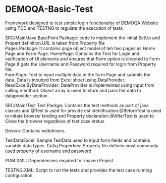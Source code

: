 # DEMOQA-Basic-Test
Framework designed to test simple login functionality of DEMOQA Website using TDD and TESTNG to regulate the execution of tests.

SRC/Main/Java
BasePoint Package:
          code to implement the initial SetUp and Propert definition.URL is taken from Property file   
Pages Package:
          It contains page object model of teh two pages as Home Page and Form Page.
HomePage: 
          Contains the Test for Login and verification of UI elements and ensures that Form option is directed to Form Page.It gets the Username and Password required for login from Property file.        
FormPage: 
          Test to input multiple data in the form Page and submits the data. Data is inputted from Excel sheet using DataProvider.
ReadExcelByDataProvider: 
          DataProvider is implemented using input from calling menthod. Object array is used to store and pass the data to dataprovider section.

SRC/Main/Test
Test Packge:
          Contains the test methods as part of java classes and @Test is used for provide est identification.@BeforeTest is used to initate browser landing and Property declaration.@AfterTest is used to Close the browser regardless of tset case status.

Drivers:
          Contains webdrivers.
          
TestDataExcel:
          Sample TestData used to input form fields and contains variable data types.
Cofig.Properties:
          Property file defines most commonly used property of username and password
          
 POM.XML:
          Dependencies required for maven Project.
          
TESTNG.XML:
          Script to run the tests and provides the test case running configuration.
          
         





